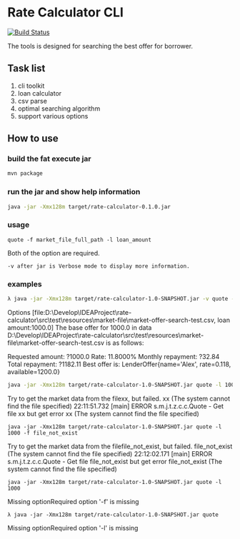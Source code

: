 # Rate Calculator CLI

[![Build Status](https://travis-ci.org/xmeng1/rate-calculator.svg?branch=master)](https://travis-ci.org/xmeng1/rate-calculator)

The tools is designed for searching the best offer for borrower.

## Task list

1. cli toolkit
2. loan calculator
3. csv parse
4. optimal searching algorithm
5. support various options

## How to use

### build the fat execute jar

```bash
mvn package
```

### run the jar and show help information

```bash
java -jar -Xmx128m target/rate-calculator-0.1.0.jar
```

### usage

```
quote -f market_file_full_path -l loan_amount
```

Both of the option are required.


```
-v after jar is Verbose mode to display more information.
```

### examples

```bash
λ java -jar -Xmx128m target/rate-calculator-1.0-SNAPSHOT.jar -v quote -l 1000 -f D:\Develop\IDEAProject\rate-calculator\src\test\resources\market- file\market-offer-search-test.csv
```

Options [file:D:\Develop\IDEAProject\rate-calculator\src\test\resources\market-file\market-offer-search-test.csv, loan amount:1000.0]
The base offer for 1000.0 in data D:\Develop\IDEAProject\rate-calculator\src\test\resources\market-file\market-offer-search-test.csv is as follows:

Requested amount:       ?1000.0
Rate:                           11.8000%
Monthly repayment:      ?32.84
Total repayment:        ?1182.11
Best offer is:  LenderOffer{name='Alex', rate=0.118, available=1200.0}

```bash
java -jar -Xmx128m target/rate-calculator-1.0-SNAPSHOT.jar quote -l 1000 -f xx
```
Try to get the market data from the filexx, but failed. xx (The system cannot find the file specified)
22:11:51.732 [main] ERROR s.m.j.t.z.c.c.Quote - Get file xx but get error xx (The system cannot find the file specified)

```
java -jar -Xmx128m target/rate-calculator-1.0-SNAPSHOT.jar quote -l 1000 -f file_not_exist
```
Try to get the market data from the filefile_not_exist, but failed. file_not_exist (The system cannot find the file specified)
22:12:02.171 [main] ERROR s.m.j.t.z.c.c.Quote - Get file file_not_exist but get error file_not_exist (The system cannot find the file specified)

```
java -jar -Xmx128m target/rate-calculator-1.0-SNAPSHOT.jar quote -l 1000
```
Missing optionRequired option '-f' is missing

```
λ java -jar -Xmx128m target/rate-calculator-1.0-SNAPSHOT.jar quote
```
Missing optionRequired option '-l' is missing 

